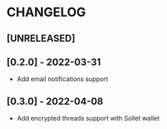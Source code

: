 # CHANGELOG

## [UNRELEASED]

## [0.2.0] - 2022-03-31

- Add email notifications support

## [0.3.0] - 2022-04-08

- Add encrypted threads support with Sollet wallet